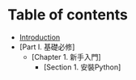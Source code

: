 # Table of contents

* [Introduction](README.md)
* [Part I. 基礎必修]
    * [Chapter 1. 新手入門]
        * [Section 1. 安裝Python]
